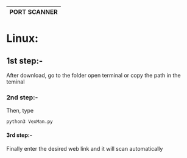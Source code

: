 
|PORT SCANNER|
|--------------|

# Linux:

## 1st step:- 
After download, go to the folder open terminal or copy the path in the teminal

### 2nd step:- 
Then, type 

```python3 VexMan.py```

#### 3rd step:-
Finally enter the desired web link and it will scan automatically 
